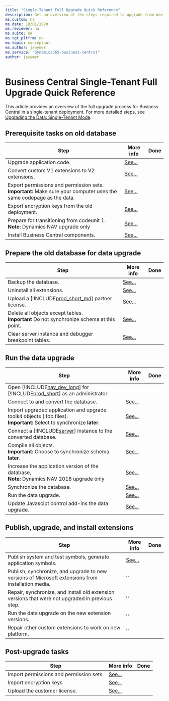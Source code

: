 ```yaml
---
title: "Single-Tenant Full Upgrade Quick Reference"
description: Get an overview of the steps required to upgrade from one version of Business Central on-premises to the next.
ms.custom: na
ms.date: 10/01/2020
ms.reviewer: na
ms.suite: na
ms.tgt_pltfrm: na
ms.topic: conceptual
ms.author: jswymer
ms.service: "dynamics365-business-central"
author: jswymer
---
```

# Business Central Single-Tenant Full Upgrade Quick Reference

This article provides an overview of the full upgrade process for Business Central in a single-tenant deployment. For more detailed steps, see [Upgrading the Data: Single-Tenant Mode](upgrading-the-data.md).

## Prerequisite tasks on old database
 
|Step|More info| Done |
|----|-----------|--|
|Upgrade application code.|[See...](transition-from-codeunit1.md)||
|Convert custom V1 extensions to V2 extensions.|[See...](../developer/devenv-upgrade-v1-to-v2-overview.md)||
|Export permissions and permission sets.<br />**Important:** Make sure your computer uses the same codepage as the data.|[See...](How-to--Import-Export-Permission-Sets-Permissions.md)||
|Export encryption keys from the old deployment.|[See...](how-to-export-and-import-encryption-keys.md)||
|Prepare for transitioning from codeunit 1.<br />**Note:** Dynamics NAV upgrade only|[See...](transition-from-codeunit1.md)|
|Install Business Central components.|[See...](../deployment/install-using-setup.md)||

## Prepare the old database for data upgrade

|Step|More info| Done |
|----|-----------|--|
|Backup the database.|[See...](/sql/relational-databases/backup-restore/create-a-full-database-backup-sql-server)||
|Uninstall all extensions.|[See...](../developer/devenv-unpublish-and-uninstall-extension-v2.md)|
|Upload a [!INCLUDE[prod_short_md](../developer/includes/prod_short.md)] partner license.|[See...](../cside/cside-upload-license-file.md)||
|Delete all objects except tables.<br /> **Important** Do not synchronize schema at this point.|[See...](upgrading-the-data.md#DeleteObjects)||
|Clear server instance and debugger breakpoint tables.|[See...](upgrading-the-data.md#ClearServer)||

## Run the data upgrade

|Step|More info| Done |
|----|-----------|--|
|Open [!INCLUDE[nav_dev_long](../developer/includes/nav_dev_long_md.md)] for [!INCLUDE[prod_short](../developer/includes/prod_short.md)] as an administrator||
|Connect to and convert the database.|[See...](../cside/cside-open-database.md)|
|Import upgraded application and upgrade toolkit objects (.fob files).<br />**Important:** Select to synchronize **later**.|[See...](../cside/cside-import-objects.md)||
|Connect a [!INCLUDE[server](../developer/includes/server.md)] instance to the converted  database.|[See...](../administration/connect-server-to-database.md)||
|Compile all objects.<br />**Important:** Choose to synchronize schema **later**.|[See...](../cside/cside-compiling-objects.md)||
|Increase the application version of the database,<br />**Note:** Dynamics NAV 2018 upgrade only|[See...](/powershell/module/microsoft.dynamics.nav.management/set-navapplication)|
|Synchronize the database.|[See...](../administration/synchronize-tenant-database-and-application-database.md)||
|Run the data upgrade.|[See...](/powershell/module/microsoft.dynamics.nav.management/start-navdataupgrade)||
|Update Javascipt control add-ins the data upgrade.|[See...](Converting-a-Database.md#JSaddins)||

## Publish, upgrade, and install extensions

|Step|More info| Done |
|----|-----------|--|
|Publish system and test symbols, generate application symbols.|[See...](upgrading-the-data.md#AddExtensions)|
|Publish, synchronize, and upgrade to new versions of Microsoft extensions from installation media.|''||
|Repair, synchronize, and install old extension versions that were not upgraded in previous step.|''||
|Run the data upgrade on the new extension versions.|''||
|Repair other custom extensions to work on new platform.|''||

## Post-upgrade tasks

|Step|More info| Done |
|----|-----------|--|
|Import permissions and permission sets.|[See...](How-to--Import-Export-Permission-Sets-Permissions.md)||
|Import encryption keys|[See...](how-to-export-and-import-encryption-keys.md)||
|Upload the customer license. |[See...](../cside/cside-upload-license-file.md)||